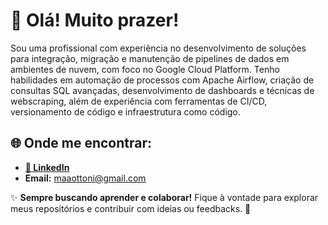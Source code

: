 # 👋 Olá! Muito prazer!

Sou uma profissional com experiência no desenvolvimento de soluções para integração, migração e manutenção de pipelines de dados em ambientes de nuvem, com foco no Google Cloud Platform. Tenho habilidades em automação de processos com Apache Airflow, criação de consultas SQL avançadas, desenvolvimento de dashboards e técnicas de webscraping, além de experiência com ferramentas de CI/CD, versionamento de código e infraestrutura como código.


## 🌐 Onde me encontrar:
- **[💼 LinkedIn](https://www.linkedin.com/in/maaottoni/)**
- **Email:** maaottoni@gmail.com

✨ **Sempre buscando aprender e colaborar!** Fique à vontade para explorar meus repositórios e contribuir com ideias ou feedbacks. 🚀
